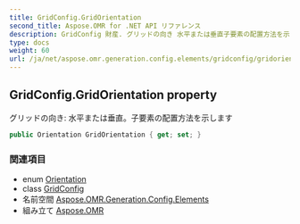 ```yaml
---
title: GridConfig.GridOrientation
second_title: Aspose.OMR for .NET API リファレンス
description: GridConfig 財産. グリッドの向き 水平または垂直子要素の配置方法を示します
type: docs
weight: 60
url: /ja/net/aspose.omr.generation.config.elements/gridconfig/gridorientation/
---
```

## GridConfig.GridOrientation property

グリッドの向き: 水平または垂直。子要素の配置方法を示します

```csharp
public Orientation GridOrientation { get; set; }
```

### 関連項目

* enum [Orientation](../../../aspose.omr.generation/orientation/)
* class [GridConfig](../)
* 名前空間 [Aspose.OMR.Generation.Config.Elements](../../gridconfig/)
* 組み立て [Aspose.OMR](../../../)



